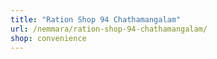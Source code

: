 ```yaml
---
title: "Ration Shop 94 Chathamangalam"
url: /nemmara/ration-shop-94-chathamangalam/
shop: convenience
---
```

